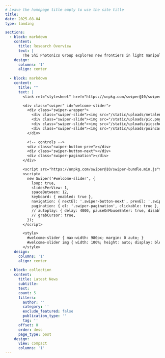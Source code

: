```yaml
---
# Leave the homepage title empty to use the site title
title:
date: 2025-08-04
type: landing

sections:
  - block: markdown
    content:
      title: Research Overview
      text: |
        The Shi Photonics Group explores new frontiers in light manipulation using nanophotonics. Our research spans the entire stack — from new physics of nanoscale light–matter interaction, to innovative photonic components, to fully integrated photonic systems. A key focus is bridging nanophotonics with active platforms such as MEMS, liquid crystals, and nonlinear materials to enable next-generation programmable light processing. These technologies open new possibilities for applications in both the classical and quantum domains, including advanced imaging, sensing, displays, and emerging quantum computing systems.
    design:
      columns: '1'
      align: center
    
  - block: markdown
    content:
      title: ""
      text: |
        <link rel="stylesheet" href="https://unpkg.com/swiper@10/swiper-bundle.min.css">

        <div class="swiper" id="welcome-slider">
          <div class="swiper-wrapper">
            <div class="swiper-slide"><img src="/static/uploads/metalens.png" alt="Image 1"></div>
            <div class="swiper-slide"><img src="/static/uploads/pic.png" alt="Image 2"></div>
            <div class="swiper-slide"><img src="/static/uploads/picschematic.png" alt="Image 3"></div>
            <div class="swiper-slide"><img src="/static/uploads/poincare.svg" alt="Image 4"></div>
          </div>

          <!-- controls -->
          <div class="swiper-button-prev"></div>
          <div class="swiper-button-next"></div>
          <div class="swiper-pagination"></div>
        </div>

        <script src="https://unpkg.com/swiper@10/swiper-bundle.min.js"></script>
        <script>
          new Swiper('#welcome-slider', {
            loop: true,
            slidesPerView: 1,
            spaceBetween: 12,
            keyboard: { enabled: true },
            navigation: { nextEl: '.swiper-button-next', prevEl: '.swiper-button-prev' },
            pagination: { el: '.swiper-pagination', clickable: true },
            // autoplay: { delay: 4000, pauseOnMouseEnter: true, disableOnInteraction: false },
            // grabCursor: true,
          });
        </script>

        <style>
          #welcome-slider { max-width: 980px; margin: 0 auto; }
          #welcome-slider img { width: 100%; height: auto; display: block; border-radius: 12px; }
        </style>
    design:
      columns: '1'
      align: center
    
  - block: collection
    content:
      title: Latest News
      subtitle:
      text:
      count: 5
      filters:
        author: ''
        category: ''
        exclude_featured: false
        publication_type: ''
        tag: ''
      offset: 0
      order: desc
      page_type: post
    design:
      view: compact
      columns: '1'
---
```

